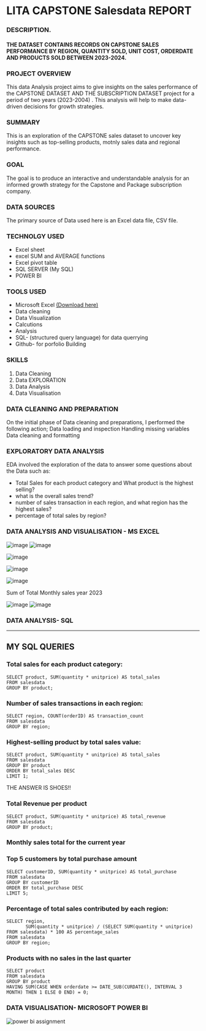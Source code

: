 # LITA CAPSTONE  Salesdata REPORT

### DESCRIPTION.

#### THE DATASET CONTAINS RECORDS ON CAPSTONE SALES PERFORMANCE BY REGION, QUANTITY SOLD, UNIT COST, ORDERDATE AND PRODUCTS SOLD BETWEEN 2023-2024.

### PROJECT OVERVIEW

This data Analysis project aims to give insights on the sales performance of the CAPSTONE DATASET AND THE SUBSCRIPTION DATASET project for a period of two years (2023-2004) . This analysis will help to make  data-driven decisions for  growth strategies.

### SUMMARY
This is an exploration of the CAPSTONE sales dataset to uncover key insights such as top-selling products, motnly sales data and regional performance.

### GOAL
The goal is to produce an interactive and understandable analysis for an informed growth strategy for the Capstone and Package subscription company.

### DATA SOURCES
The primary source of Data used here is an Excel data file, CSV file.

### TECHNOLGY USED
- Excel sheet 
- excel SUM and AVERAGE functions 
- Excel pivot table 
- SQL SERVER (My SQL) 
- POWER BI

### TOOLS USED
- Microsoft Excel [(Download here)](https://1drv.ms/x/c/45b106d15656cf28/EYXe7GV0cORIk3pJQxx0qfMBAgHEFp4YsnYEL4UoBZUCyA?e=hcSmcq)
- Data cleaning
- Data Visualization
- Calcutions
- Analysis
- SQL- (structured query language) for data querrying
- Github- for porfolio Building


### SKILLS 
1. Data Cleaning
2. Data EXPLORATION
3. Data Analysis
4. Data Visualisation

### DATA CLEANING AND PREPARATION
On the initial phase of Data cleaning and preparations, I performed the following action;
Data loading and inspection
Handling missing variables
Data cleaning and formatting

### EXPLORATORY DATA ANALYSIS
EDA involved the exploration of the data to answer some questions about the Data such as:
 -  Total Sales for each product category and What product is the highest selling?
 -  what is the overall sales trend?
 -  number of sales transaction in each region, and what region has the highest sales?
 -  percentage of total sales by region?

### DATA ANALYSIS AND VISUALISATION - MS EXCEL 
![image](https://github.com/user-attachments/assets/bea8e389-16a7-4105-b4d9-73a3a9c8d689)
![image](https://github.com/user-attachments/assets/ba19c4bb-0ce3-4d36-aea3-c6b2dc543ab9)

![image](https://github.com/user-attachments/assets/53e6be32-66bd-4a32-aa38-cd52af0747f9)

![image](https://github.com/user-attachments/assets/44c4da60-e0a9-4fac-8d9f-fba18bf7ceb7)

![image](https://github.com/user-attachments/assets/d001e637-58a4-4d7a-82a2-3ce2554f5435)


Sum of Total Monthly sales year 2023 

![image](https://github.com/user-attachments/assets/3f4f1dac-c332-4783-9156-cc2610c4899c)
![image](https://github.com/user-attachments/assets/8b4e4419-aee3-40b1-9322-f929ec88951d)


### DATA ANALYSIS- SQL
---
## MY SQL QUERIES
### Total sales for each product category:
```
SELECT product, SUM(quantity * unitprice) AS total_sales
FROM salesdata
GROUP BY product;
```

### Number of sales transactions in each region:
```
SELECT region, COUNT(orderID) AS transaction_count
FROM salesdata
GROUP BY region;
```
### Highest-selling product by total sales value:

```
SELECT product, SUM(quantity * unitprice) AS total_sales
FROM salesdata
GROUP BY product
ORDER BY total_sales DESC
LIMIT 1;
```
THE ANSWER IS SHOES!!

### Total Revenue per product
```
SELECT product, SUM(quantity * unitprice) AS total_revenue
FROM salesdata
GROUP BY product;
```
### Monthly sales total for the current year

### Top 5 customers by total purchase amount
```
SELECT customerID, SUM(quantity * unitprice) AS total_purchase
FROM salesdata
GROUP BY customerID
ORDER BY total_purchase DESC
LIMIT 5;
```
### Percentage of total sales contributed by each region:
```
SELECT region, 
       SUM(quantity * unitprice) / (SELECT SUM(quantity * unitprice) FROM salesdata) * 100 AS percentage_sales
FROM salesdata
GROUP BY region;
```
### Products with no sales in the last quarter
```
SELECT product
FROM salesdata
GROUP BY product
HAVING SUM(CASE WHEN orderdate >= DATE_SUB(CURDATE(), INTERVAL 3 MONTH) THEN 1 ELSE 0 END) = 0;

```


### DATA VISUALISATION- MICROSOFT POWER BI
![power bi assignment](https://github.com/user-attachments/assets/cdaf7a41-ca9e-4c93-881c-3539f5b65975)
